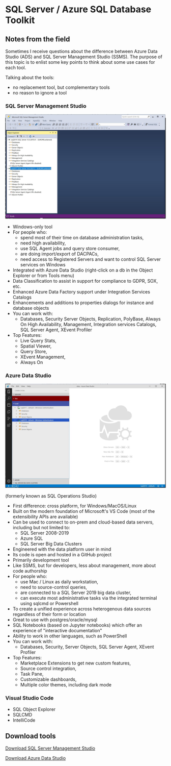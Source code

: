 # SQL Server / Azure SQL Database Toolkit

## Notes from the field

Sometimes I receive questions about the difference between Azure Data Studio (ADS) and SQL Server Management Studio (SSMS). The purpose of this topic is to enlist some key points to think about some use cases for each tool.

Talking about the tools:
- no replacement tool, but complementary tools
- no reason to ignore a tool

### SQL Server Management Studio

![SQL Server Management Studio](Images/SSMS.JPG)

  * Windows-only tool
  * For people who: 
    *   spend most of their time on database administration tasks, 
    *   need high availability, 
    *   use SQL Agent jobs and query store consumer, 
    *   are doing import/export of DACPACs, 
    *   need access to Registered Servers and want to control SQL Server services on Windows
  * Integrated with Azure Data Studio (right-click on a db in the Object Explorer or from Tools menu)
  * Data Classification to assist in support for compliance to GDPR, SOX, etc.
  * Enhanced Azure Data Factory support under Integration Services Catalogs
  * Enhancements and additions to properties dialogs for instance and database objects
  * You can work with: 
    *   Databases, Security Server Objects, Replication, PolyBase, Always On High Availability, Management, Integration services Catalogs, SQL Server Agent, XEvent Profiler
  * Top Features: 
    *   Live Query Stats, 
    *   Spatial Viewer, 
    *   Query Store, 
    *   XEvent Management, 
    *   Always On

### Azure Data Studio 

![Azure Data Studio](Images/ADS.JPG)

(formerly known as SQL Operations Studio)
  * First difference: cross platform, for Windows/MacOS/Linux
  * Built on the modern foundation of Microsoft's VS Code (most of the extensibility APIs are available)
  * Can be used to connect to on-prem and cloud-based data servers, including but not limited to:
    * SQL Server 2008-2019
    * Azure SQL
    * SQL Server Big Data Clusters
  * Engineered with the data platform user in mind
  * Its code is open and hosted in a GitHub project
  * Primarily development tool
  * Like SSMS, but for developers, less about management, more about code authorship
  * For people who: 
    *   use Mac / Linux as daily workstation, 
    *   need to source-control queries, 
    *   are connected to a SQL Server 2019 big data cluster, 
    *   can execute most administrative tasks via the integrated terminal using sqlcmd or Powershell
  * To create a unified experience across heterogenous data sources regardless of their form or location
  * Great to use with postgres/oracle/mysql
  * SQL Notebooks (based on Jupyter notebooks) which offer an experience of "interactive documentation"
  * Ability to work in other languages, such as PowerShell
  * You can work with: 
    *   Databases, Security, Server Objects, SQL Server Agent, XEvent Profiler
  * Top Features: 
    *   Marketplace Extensions to get new custom features, 
    *   Source control integration, 
    *   Task Pane, 
    *   Customizable dashboards, 
    *   Multiple color themes, including dark mode

### Visual Studio Code

  * SQL Object Explorer
  * SQLCMD
  * IntelliCode

## Download tools
[Download SQL Server Management Studio](https://docs.microsoft.com/en-us/sql/ssms/download-sql-server-management-studio-ssms)

[Download Azure Data Studio](https://docs.microsoft.com/en-us/sql/azure-data-studio/download)